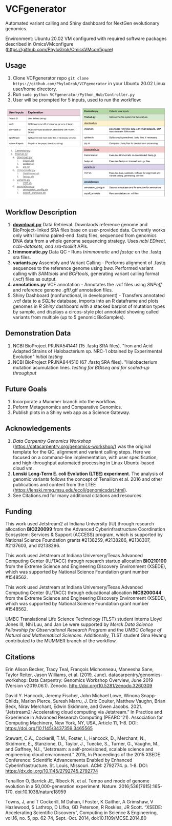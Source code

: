 # VCFgenerator
Automated variant calling and Shiny dashboard for NextGen evolutionary genomics.<br>

Environment: Ubuntu 20.02 VM configured with required software packages described in OmicsVMconfigure (https://github.com/PhyloGrok/OmicsVMconfigure)

## Usage
1. Clone VCFgenerator repo ```git clone https://github.com/PhyloGrok/VCFgenerator``` in your Ubuntu 20.02 Linux user/home directory.
2. Run ```sudo python VCFgenerator/Python_Hub/Controller.py```
3. User will be prompted for 5 inputs, used to run the workflow:

![](/Workflow-Chart.png)

## Workflow Description
1. <b><u>download.py</u></b> Data Retrieval.  Downlaods reference genome and BioProject-linked SRA files base on user-provided data.  Currently works only with Illumina paired-end .fastq files, sequenced from genomics DNA data from a whole genome sequencing strategy.  Uses <em>ncbi EDirect, ncbi-datasets, and sra-toolkit</em> APIs.
2. <b>trimmomatic.py</b> Data QC - Runs <em>trimmomatic</em> and <em>fastqc</em> on the .fastq sra files.
3. <b>variants.py</b> Assembly and Variant Calling - Performs alignment of .fastq sequences to the reference genome using <em>bwa</em>.  Performed variant calling with <em>SAMtools</em> and <em>BCFtools</em>, generating variant calling format (.vcf) files as output.
4. <b>annotations.py</b> VCF annotation - Annotates the .vcf files using <em>SNPeff</em> and reference genome .gff/.gtf annotation files. 
5. Shiny Dashboard (nonfunctional, in development) - Transfers annotated .vcf data to a <em>SQLite</em> database, imports into an R dataframe and plots genomes in <em>R Shiny</em> dashboard with a stacked barplot of mutation types by sample, and displays a circos-style plot annotated showing called variants from multiple (up to 5 genomic BioSamples).

## Demonstration Data
1. NCBI BioProject PRJNA541441 (15 .fastq SRA files). "Iron and Acid Adapted Strains of Halobacterium sp. NRC-1 obtained by Experimental Evolution" <em>initial testing</em><br>
2. NCBI BioProject PRJNA844510 (67 .fastq SRA files). "Halobacterium mutation acumulation lines. <em>testing for BGIseq and for scaled-up throughput</em><br>

## Future Goals
1. Incorporate a Mummer branch into the workflow.
2. Peform Metagenomics and Comparative Genomics.
3. Publish plots in a Shiny web app as a Science Gateway.

## Acknowledgements
1. <em>Data Carpentry Genomics Workshop</em> (https://datacarpentry.org/genomics-workshop/) was the original template for the QC, alignment and variant calling steps.  Here we focused on a command-line implementation, with user specification, and high-throughput automated processing in Linux Ubuntu-based cloud vm.<br>
2. <b>Lenski Long-Term E. coli Evolution (LTEE) experiment</b>.  The analysis of genomic variants follows the concept of Tenaillon et al. 2016 and other publications and content from the LTEE (https://lenski.mmg.msu.edu/ecoli/genomicsdat.html).
3. See Citations.md for many additional citations and resources.

## Funding

This work used Jetstream2 at Indiana University (IU) through research allocation <b>BIO220099</b> from the Advanced Cyberinfrastructure Coordination Ecosystem: Services & Support (ACCESS) program, which is supported by National Science Foundation grants #2138259, #2138286, #2138307, #2137603, and #2138296.

This work used Jetstream at Indiana Universery/Texas Advanced Computing Center (IU/TACC) through research startup allocation  <b>BIO210100</b> from the Extreme Science and Engineering Discovery Environment (XSEDE), which was supported by National Science Foundation grant number #1548562.

This work used Jetstream at Indiana Universery/Texas Advanced Computing Center (IU/TACC) through educational allocation  <b>MCB200044</b> from the Extreme Science and Engineering Discovery Environment (XSEDE), which was supported by National Science Foundation grant number #1548562.

UMBC Translational Life Science Technology (TLST) student interns Lloyd Jones III, Nhi Luu, and Jan Le were supported by <em>Merck Data Science Fellowship for Observational Research Program</em> and the <em>UMBC College of Natural and Mathematical Sciences</em></b>.  Additionally, TLST student Gina Hwang contributed to the MUMMER branch of the workflow.

## Citations

Erin Alison Becker, Tracy Teal, François Michonneau, Maneesha Sane, Taylor Reiter, Jason Williams, et al. (2019, June). 
datacarpentry/genomics-workshop: Data Carpentry: Genomics Workshop Overview, June 2019 (Version v2019.06.1). 
Zenodo. http://doi.org/10.5281/zenodo.3260309

David Y. Hancock, Jeremy Fischer, John Michael Lowe, Winona Snapp-Childs, Marlon Pierce, Suresh Marru, J. Eric Coulter, Matthew Vaughn, Brian Beck, Nirav Merchant, Edwin Skidmore, and Gwen Jacobs. 2021. “Jetstream2: Accelerating cloud computing via Jetstream.” In Practice and Experience in Advanced Research Computing (PEARC ’21). Association for Computing Machinery, New York, NY, USA, Article 11, 1–8. DOI: https://doi.org/10.1145/3437359.3465565

Stewart, C.A., Cockerill, T.M., Foster, I., Hancock, D., Merchant, N., Skidmore, E., Stanzione, D., Taylor, J., Tuecke, S., Turner, G., Vaughn, M., and Gaffney, N.I., “Jetstream: a self-provisioned, scalable science and engineering cloud environment.” 2015, In Proceedings of the 2015 XSEDE Conference: Scientific Advancements Enabled by Enhanced Cyberinfrastructure. St. Louis, Missouri. ACM: 2792774. p. 1-8. DOI: https://dx.doi.org/10.1145/2792745.2792774

Tenaillon O, Barrick JE, Ribeck N, et al. Tempo and mode of genome evolution in a 50,000-generation experiment. Nature. 2016;536(7615):165-170. doi:10.1038/nature18959

Towns, J, and T Cockerill, M Dahan, I Foster, K Gaither, A Grimshaw, V Hazlewood, S Lathrop, D Lifka, GD Peterson, R Roskies, JR Scott. “XSEDE: Accelerating Scientific Discovery”, Computing in Science & Engineering, vol.16, no. 5, pp. 62-74, Sept.-Oct. 2014, doi:10.1109/MCSE.2014.80

